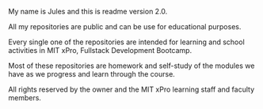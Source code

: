 My name is Jules and this is readme version 2.0.

All my repositories are public and can be use for educational purposes.

Every single one of the repositories are intended for learning and school activities in MIT xPro, Fullstack Development Bootcamp.

Most of these repositories are homework and self-study of the modules we have as we progress and learn through the course.

All rights reserved by the owner and the MIT xPro learning staff and faculty members.
